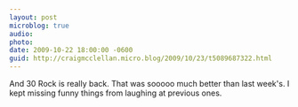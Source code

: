 ```yaml
---
layout: post
microblog: true
audio: 
photo: 
date: 2009-10-22 18:00:00 -0600
guid: http://craigmcclellan.micro.blog/2009/10/23/t5089687322.html
---
```

And 30 Rock is really back. That was sooooo much better than last week's. I kept missing funny things from laughing at previous ones.
